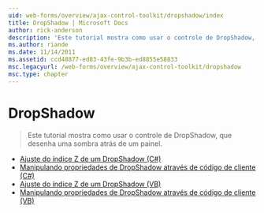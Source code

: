 ```yaml
---
uid: web-forms/overview/ajax-control-toolkit/dropshadow/index
title: DropShadow | Microsoft Docs
author: rick-anderson
description: 'Este tutorial mostra como usar o controle de DropShadow, que desenha uma sombra atrás de um painel.'
ms.author: riande
ms.date: 11/14/2011
ms.assetid: ccd48877-ed83-43fe-9b3b-ed8855e58833
msc.legacyurl: /web-forms/overview/ajax-control-toolkit/dropshadow
msc.type: chapter
---
```

<a name="dropshadow"></a>DropShadow
====================
> Este tutorial mostra como usar o controle de DropShadow, que desenha uma sombra atrás de um painel.


- [Ajuste do índice Z de um DropShadow (C#)](adjusting-the-z-index-of-a-dropshadow-cs.md)
- [Manipulando propriedades de DropShadow através de código de cliente (C#)](manipulating-dropshadow-properties-from-client-code-cs.md)
- [Ajuste do índice Z de um DropShadow (VB)](adjusting-the-z-index-of-a-dropshadow-vb.md)
- [Manipulando propriedades de DropShadow através de código de cliente (VB)](manipulating-dropshadow-properties-from-client-code-vb.md)
